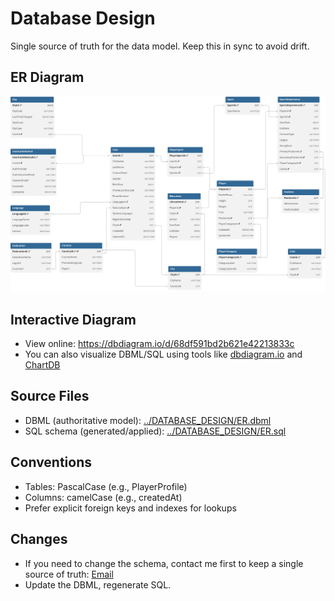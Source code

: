 # Database Design

Single source of truth for the data model. Keep this in sync to avoid drift.

## ER Diagram

![ER Diagram](../DATABASE_DESIGN/ER.svg)

## Interactive Diagram
- View online: https://dbdiagram.io/d/68df591bd2b621e42213833c
- You can also visualize DBML/SQL using tools like [dbdiagram.io](https://dbdiagram.io) and [ChartDB](https://chartdb.io)

## Source Files
- DBML (authoritative model): [../DATABASE_DESIGN/ER.dbml](../DATABASE_DESIGN/ER.dbml)
- SQL schema (generated/applied): [../DATABASE_DESIGN/ER.sql](../DATABASE_DESIGN/ER.sql)

## Conventions
- Tables: PascalCase (e.g., PlayerProfile)
- Columns: camelCase (e.g., createdAt)
- Prefer explicit foreign keys and indexes for lookups

## Changes
- If you need to change the schema, contact me first to keep a single source of truth: [Email](mailto:houssameddine.haddouche@ilyara.com)
- Update the DBML, regenerate SQL.
